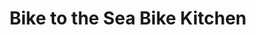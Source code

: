 ---
title: "Bike to the Sea Bike Kitchen"
url: /malden/bike-to-the-sea-bike-kitchen/
shop: Fahrrad
---